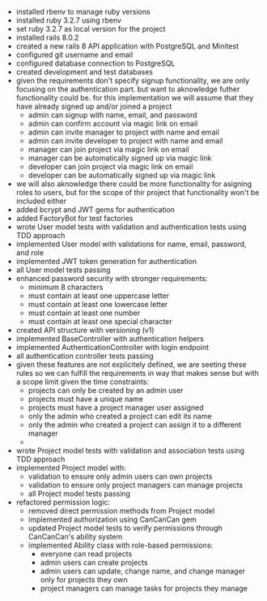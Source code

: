 - installed rbenv to manage ruby versions
- installed ruby 3.2.7 using rbenv
- set ruby 3.2.7 as local version for the project
- installed rails 8.0.2
- created a new rails 8 API application with PostgreSQL and Minitest
- configured git username and email
- configured database connection to PostgreSQL
- created development and test databases
- given the requirements don't specify signup functionality, we are only focusing on the authentication part. but want to aknowledge futher functionality could be. for this implementation we will assume that they have already signed up and/or joined a project
    - admin can signup with name, email, and password
    - admin can confirm account via magic link on email
    - admin can invite manager to project with name and email
    - admin can invite developer to project with name and email
    - manager can join project via magic link on email
    - manager can be automatically signed up via magic link
    - developer can join project via magic link on email
    - developer can be automatically signed up via magic link
- we will also aknowledge there could be more functionality for asigning roles to users, but for the scope of thir project that functionality won't be included either
- added bcrypt and JWT gems for authentication
- added FactoryBot for test factories
- wrote User model tests with validation and authentication tests using TDD approach
- implemented User model with validations for name, email, password, and role
- implemented JWT token generation for authentication
- all User model tests passing
- enhanced password security with stronger requirements:
  - minimum 8 characters
  - must contain at least one uppercase letter
  - must contain at least one lowercase letter
  - must contain at least one number
  - must contain at least one special character
- created API structure with versioning (v1)
- implemented BaseController with authentication helpers
- implemented AuthenticationController with login endpoint
- all authentication controller tests passing
- given these features are not explicitely defined, we are seeting these rules so we can fulfill the requirements in way that makes sense but with a scope limit given the time constraints:
    - projects can only be created by an admin user
    - projects must have a unique name
    - projects must have a project manager user assigned
    - only the admin who created a project can edit its name
    - only the admin who created a project can assign it to a different manager
    - 
- wrote Project model tests with validation and association tests using TDD approach
- implemented Project model with:
  - validation to ensure only admin users can own projects
  - validation to ensure only project managers can manage projects
  - all Project model tests passing
- refactored permission logic:
  - removed direct permission methods from Project model
  - implemented authorization using CanCanCan gem
  - updated Project model tests to verify permissions through CanCanCan's ability system
  - implemented Ability class with role-based permissions:
    - everyone can read projects
    - admin users can create projects
    - admin users can update, change name, and change manager only for projects they own
    - project managers can manage tasks for projects they manage